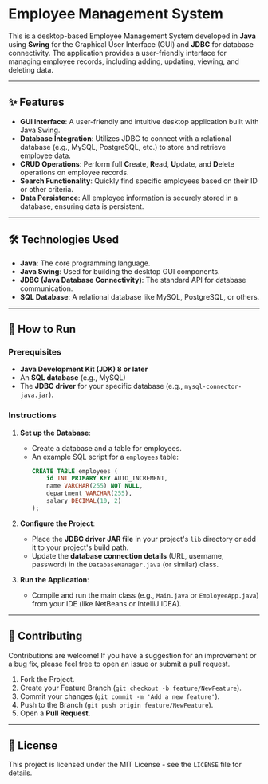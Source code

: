 # Employee Management System

This is a desktop-based Employee Management System developed in **Java** using **Swing** for the Graphical User Interface (GUI) and **JDBC** for database connectivity. The application provides a user-friendly interface for managing employee records, including adding, updating, viewing, and deleting data.

---

## ✨ Features

- **GUI Interface**: A user-friendly and intuitive desktop application built with Java Swing.
- **Database Integration**: Utilizes JDBC to connect with a relational database (e.g., MySQL, PostgreSQL, etc.) to store and retrieve employee data.
- **CRUD Operations**: Perform full **C**reate, **R**ead, **U**pdate, and **D**elete operations on employee records.
- **Search Functionality**: Quickly find specific employees based on their ID or other criteria.
- **Data Persistence**: All employee information is securely stored in a database, ensuring data is persistent.

---

## 🛠️ Technologies Used

- **Java**: The core programming language.
- **Java Swing**: Used for building the desktop GUI components.
- **JDBC (Java Database Connectivity)**: The standard API for database communication.
- **SQL Database**: A relational database like MySQL, PostgreSQL, or others.

---

## 🚀 How to Run

### Prerequisites

- **Java Development Kit (JDK) 8 or later**
- An **SQL database** (e.g., MySQL)
- The **JDBC driver** for your specific database (e.g., `mysql-connector-java.jar`).

### Instructions

1.  **Set up the Database**:
    - Create a database and a table for employees.
    - An example SQL script for a `employees` table:
      ```sql
      CREATE TABLE employees (
          id INT PRIMARY KEY AUTO_INCREMENT,
          name VARCHAR(255) NOT NULL,
          department VARCHAR(255),
          salary DECIMAL(10, 2)
      );
      ```

2.  **Configure the Project**:
    - Place the **JDBC driver JAR file** in your project's `lib` directory or add it to your project's build path.
    - Update the **database connection details** (URL, username, password) in the `DatabaseManager.java` (or similar) class.

3.  **Run the Application**:
    - Compile and run the main class (e.g., `Main.java` or `EmployeeApp.java`) from your IDE (like NetBeans or IntelliJ IDEA).

---

## 🤝 Contributing

Contributions are welcome! If you have a suggestion for an improvement or a bug fix, please feel free to open an issue or submit a pull request.

1.  Fork the Project.
2.  Create your Feature Branch (`git checkout -b feature/NewFeature`).
3.  Commit your changes (`git commit -m 'Add a new feature'`).
4.  Push to the Branch (`git push origin feature/NewFeature`).
5.  Open a **Pull Request**.

---

## 📄 License

This project is licensed under the MIT License - see the `LICENSE` file for details.